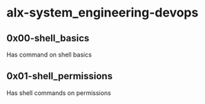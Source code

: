 # alx-system_engineering-devops
## 0x00-shell_basics
Has command on shell basics
## 0x01-shell_permissions
Has shell commands on permissions
 
